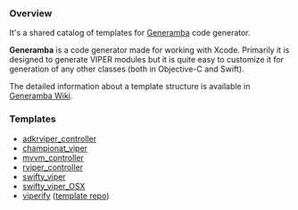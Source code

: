 ### Overview

It's a shared catalog of templates for [Generamba](https://github.com/rambler-digital-solutions/Generamba) code generator.

**Generamba** is a code generator made for working with Xcode. Primarily it is designed to generate VIPER modules but it is quite easy to customize it for generation of any other classes (both in Objective-C and Swift).

The detailed information about a template structure is available in [Generamba Wiki](https://github.com/rambler-digital-solutions/Generamba/wiki/Template-Structure).

### Templates
- [adkrviper_controller](https://github.com/rambler-digital-solutions/generamba-catalog/blob/master/adkrviper_controller/adkrviper_controller.rambaspec)
- [championat_viper](https://github.com/rambler-digital-solutions/generamba-catalog/blob/master/championat_viper/championat_viper.rambaspec)
- [mvvm_controller](https://github.com/rambler-digital-solutions/generamba-catalog/blob/master/mvvm_controller/mvvm_controller.rambaspec)
- [rviper_controller](https://github.com/rambler-digital-solutions/generamba-catalog/blob/master/rviper_controller/rviper_controller.rambaspec)
- [swifty_viper](https://github.com/rambler-digital-solutions/generamba-catalog/blob/master/swifty_viper/swifty_viper.rambaspec)
- [swifty_viper_OSX](https://github.com/rambler-digital-solutions/generamba-catalog/blob/master/swifty_viper_OSX/swifty_viper_OSX.rambaspec)
- [viperify](https://github.com/rambler-digital-solutions/generamba-catalog/blob/master/viperify/viperify.rambaspec) ([template repo](https://github.com/ManWithBear/Viperify))
